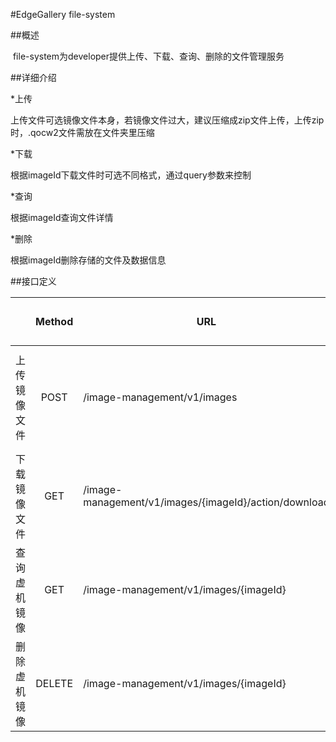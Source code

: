 #EdgeGallery file-system



##概述

​    file-system为developer提供上传、下载、查询、删除的文件管理服务



##详细介绍

*上传

  上传文件可选镜像文件本身，若镜像文件过大，建议压缩成zip文件上传，上传zip时，.qocw2文件需放在文件夹里压缩

*下载

  根据imageId下载文件时可选不同格式，通过query参数来控制

*查询

  根据imageId查询文件详情

*删除

  根据imageId删除存储的文件及数据信息



##接口定义

|              | Method | URL                                                   | form-data参数                                       | 相应结构                                                     | 接口实现说明                                                 |
| ------------ | :----: | ----------------------------------------------------- | --------------------------------------------------- | ------------------------------------------------------------ | ------------------------------------------------------------ |
| 上传镜像文件 |  POST  | /image-management/v1/images                           | userId:用户ID<br/>file:文件<br/>priority:存储优先级 | {imageId:"string"<br/>file:"string"<br/>uploadTime:"string"<br/>userId:"string"<br/>storageMedium:"string"} | 上传镜像文件格式可选：.zip/.qcow2/.img/.iso, ；priority一般选0；上传zip时，镜像文件上层应包一层文件夹 |
| 下载镜像文件 |  GET   | /image-management/v1/images/{imageId}/action/download | 无                                                  | file                                                         | 下载镜像文件格式可选，query为/?isZip=true时下载格式为.zip；不带query时下载镜像文件本身 |
| 查询虚机镜像 |  GET   | /image-management/v1/images/{imageId}                 | 无                                                  | {imageId:"string"<br/>file:"string"<br/>uploadTime:"string"<br/>userId:"string"<br/>storageMedium:"string"} | 根据imageId查询文件详情                                      |
| 删除虚机镜像 | DELETE | /image-management/v1/images/{imageId}                 | 无                                                  | 删除成功: delete success/<br/>删除失败: error                | 根据imageId删除本地文件                                      |